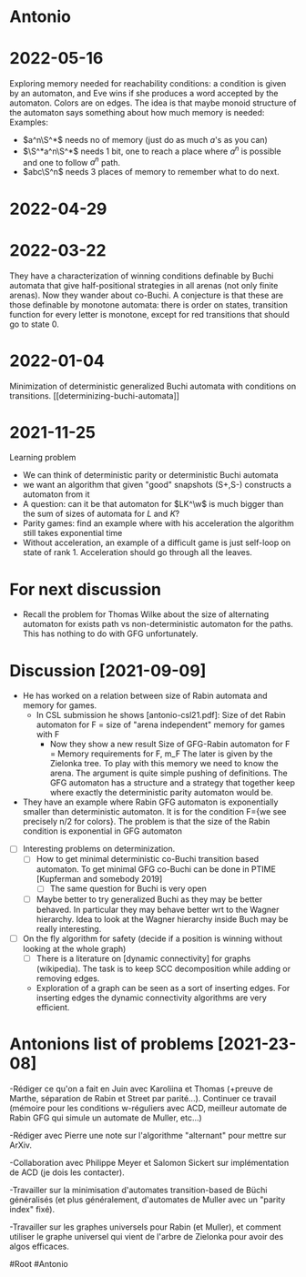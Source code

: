 # Antonio

# 2022-05-16
Exploring memory needed for reachability conditions: a condition is given by an
automaton, and Eve wins if she produces a word accepted by the automaton.
Colors are on edges.
The idea is that maybe monoid structure of the automaton says something about
how much memory is needed:
Examples:
- $a^n\S^*$ needs no of memory (just do as much $a$'s as you can)
- $\S^*a^n\S^*$ needs 1 bit, one to reach a place where $a^n$ is possible and
  one to follow $a^n$ path.
- $abc\S^n$ needs 3 places of memory to remember what to do next.

# 2022-04-29

# 2022-03-22
They have a characterization of winning conditions definable by Buchi automata that give
half-positional strategies in all arenas (not only finite arenas).
Now they wander about co-Buchi. 
A conjecture is that these are those definable by monotone automata: there is
order on states, transition function for every letter is monotone, except for
red transitions that should go to state $0$.

# 2022-01-04
Minimization of deterministic generalized Buchi automata with conditions on
transitions.
[[determinizing-buchi-automata]]

# 2021-11-25
Learning problem
- We can think of deterministic parity or deterministic Buchi automata
- we want an algorithm that given "good" snapshots (S+,S-) constructs a
  automaton from it
- A question: can it be that automaton for $LK^\w$ is much bigger than the sum
  of sizes of automata for $L$ and $K$?
- Parity games: find an example where with his acceleration the algorithm still
  takes exponential time 
- Without acceleration, an example of a difficult game is just self-loop on
  state of rank 1. Acceleration should go through all the leaves. 

# For next discussion
- Recall the problem for Thomas Wilke about the size of alternating automaton
  for exists path vs non-deterministic automaton for the paths. This has nothing
  to do with GFG unfortunately.
# Discussion [2021-09-09]
- He has worked on a relation between size of Rabin automata and memory for games.
  - In CSL submission he shows [antonio-csl21.pdf]:
    Size of det Rabin automaton for F = size of "arena independent" memory for
    games with F
	- Now they show a new result
		Size of GFG-Rabin automaton for F = Memory requirements for F, m_F
    The later is given by the Zielonka tree. To play with this memory we need to
    know the arena. 
    The argument is quite simple pushing of definitions. The GFG automaton has a
    structure and a strategy that together keep where exactly the deterministic parity
    automaton would be. 
- They have an example where Rabin GFG automaton is exponentially smaller than
  deterministic automaton. It is for the condition F={we see precisely n/2 for
  colors}.
  The problem is that the size of the Rabin condition is exponential in GFG
  automaton
	
- [ ] Interesting problems on determinization. 
  - [ ] How to get minimal deterministic co-Buchi transition based automaton. To
    get minimal GFG co-Buchi can be done in PTIME [Kupferman and somebody 2019]
	- [ ] The same question for Buchi is very open
  - [ ] Maybe better to try generalized Buchi as they may be better behaved. In
    particular they may behave better wrt to the Wagner hierarchy. Idea to look
    at the Wagner hierarchy inside Buch may be really interesting. 
- [ ] On the fly algorithm for safety (decide if a position is winning without
  looking at the whole graph)
  - [ ] There is a literature on [dynamic connectivity] for graphs (wikipedia).
    The task is to keep SCC decomposition while adding or removing edges.
  - Exploration of a graph can be seen as a sort of inserting edges. For
    inserting edges the dynamic connectivity  algorithms are very efficient.

# Antonions list of problems [2021-23-08]
-Rédiger ce qu'on a fait en Juin avec Karoliina et Thomas (+preuve de Marthe, séparation de Rabin et Street par parité...). Continuer ce travail (mémoire pour les conditions w-réguliers avec ACD, meilleur automate de Rabin GFG qui simule un automate de Muller, etc...)

-Rédiger avec Pierre une note sur l'algorithme "alternant" pour mettre sur ArXiv.

-Collaboration avec Philippe Meyer et Salomon Sickert sur implémentation de ACD (je dois les contacter).

-Travailler sur la minimisation d'automates transition-based de Büchi généralisés (et plus généralement, d'automates de Muller avec un "parity index" fixé).

-Travailler sur les graphes universels pour Rabin (et Muller), et comment
utiliser le graphe universel qui vient de l'arbre de Zielonka pour avoir des
algos efficaces.

#Root
#Antonio